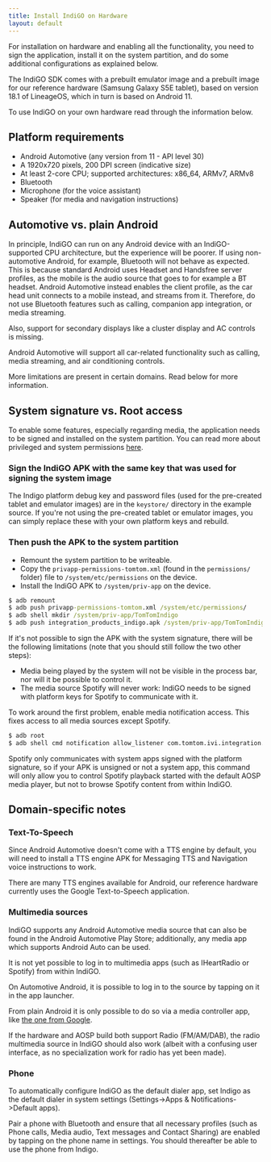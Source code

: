 ```yaml
---
title: Install IndiGO on Hardware
layout: default
---
```


For installation on hardware and enabling all the functionality, you need to sign the application,
install it on the system partition, and do some additional configurations as explained below.

The IndiGO SDK comes with a prebuilt emulator image and a prebuilt image for our reference
hardware (Samsung Galaxy S5E tablet), based on version 18.1 of LineageOS, which in turn is based
on Android 11.

To use IndiGO on your own hardware read through the information below.

## Platform requirements

- Android Automotive (any version from 11 - API level 30)
- A 1920x720 pixels, 200 DPI screen (indicative size)
- At least 2-core CPU; supported architectures: x86_64, ARMv7, ARMv8
- Bluetooth
- Microphone (for the voice assistant)
- Speaker (for media and navigation instructions)

## Automotive vs. plain Android

In principle, IndiGO can run on any Android device with an IndiGO-supported CPU architecture, but
the experience will be poorer. If using non-automotive Android, for example, Bluetooth will not
behave as expected. This is because standard Android uses Headset and Handsfree server profiles, as
the mobile is the audio source that goes to for example a BT headset. Android Automotive instead
enables the client profile, as the car head unit connects to a mobile instead, and streams from it.
Therefore, do not use Bluetooth features such as calling, companion app integration, or media
streaming.

Also, support for secondary displays like a cluster display and AC controls is missing.

Android Automotive will support all car-related functionality such as calling, media streaming, and
air conditioning controls.

More limitations are present in certain domains. Read below for more information.

## System signature vs. Root access

To enable some features, especially regarding media, the application needs to be signed and
installed on the system partition. You can read more about privileged and system permissions
[here](https://source.android.com/devices/tech/config/perms-allowlist).

### Sign the IndiGO APK with the same key that was used for signing the system image

The Indigo platform debug key and password files (used for the pre-created tablet and emulator
images) are in the `keystore/` directory in the example source. If you're not using the
pre-created tablet or emulator images, you can simply replace these with your own platform keys
and rebuild.

### Then push the APK to the system partition

- Remount the system partition to be writeable.
- Copy the `privapp-permissions-tomtom.xml` (found in the `permissions/` folder) file to
  `/system/etc/permissions` on the device.
- Install the IndiGO APK to `/system/priv-app` on the device.

```cmd
$ adb remount
$ adb push privapp-permissions-tomtom.xml /system/etc/permissions/
$ adb shell mkdir /system/priv-app/TomTomIndigo
$ adb push integration_products_indigo.apk /system/priv-app/TomTomIndigo/
```

If it's not possible to sign the APK with the system signature, there will be the following
limitations (note that you should still follow the two other steps):

- Media being played by the system will not be visible in the process bar, nor will it be possible
  to control it.
- The media source Spotify will never work: IndiGO needs to be signed with platform keys for
  Spotify to communicate with it.

To work around the first problem, enable media notification access. This fixes access to all media
sources except Spotify.

```cmd
$ adb root
$ adb shell cmd notification allow_listener com.tomtom.ivi.integration.product.indigo/com.tomtom.ivi.stock.service.media.MediaNotificationListener
```

Spotify only communicates with system apps signed with the platform signature, so if your APK is
unsigned or not a system app, this command will only allow you to control Spotify playback started
with the default AOSP media player, but not to browse Spotify content from within IndiGO.

## Domain-specific notes

### Text-To-Speech

Since Android Automotive doesn't come with a TTS engine by default, you will need to install a TTS
engine APK for Messaging TTS and Navigation voice instructions to work.

There are many TTS engines available for Android, our reference hardware currently uses the Google
Text-to-Speech application.

### Multimedia sources

IndiGO supports any Android Automotive media source that can also be found in the Android
Automotive Play Store; additionally, any media app which supports Android Auto can be used.

It is not yet possible to log in to multimedia apps (such as IHeartRadio or Spotify) from within
IndiGO.

On Automotive Android, it is possible to log in to the source by tapping on it in the app launcher.

From plain Android it is only possible to do so via a media controller app, like 
[the one from Google](https://github.com/googlesamples/android-media-controller).

If the hardware and AOSP build both support Radio (FM/AM/DAB), the radio multimedia source in
IndiGO should also work (albeit with a confusing user interface, as no specialization work for
radio has yet been made).

### Phone

To automatically configure IndiGO as the default dialer app, set Indigo as the default dialer in
system settings (Settings->Apps & Notifications->Default apps).

Pair a phone with Bluetooth and ensure that all necessary profiles (such as Phone calls, Media
audio, Text messages and Contact Sharing) are enabled by tapping on the phone name in settings.
You should thereafter be able to use the phone from Indigo.

